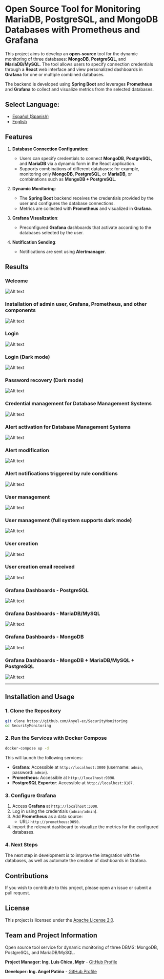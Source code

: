 # Open Source Tool for Monitoring MariaDB, PostgreSQL, and MongoDB Databases with Prometheus and Grafana  

This project aims to develop an **open-source** tool for the dynamic monitoring of three databases: **MongoDB**, **PostgreSQL**, and **MariaDB/MySQL**. The tool allows users to specify connection credentials through a **React** web interface and view personalized dashboards in **Grafana** for one or multiple combined databases.  

The backend is developed using **Spring Boot** and leverages **Prometheus** and **Grafana** to collect and visualize metrics from the selected databases.  

## **Select Language:**
- [Español (Spanish)](README-es.md)
- [English](README.md)

## Features  

1. **Database Connection Configuration**:  
   - Users can specify credentials to connect **MongoDB**, **PostgreSQL**, and **MariaDB** via a dynamic form in the React application.  
   - Supports combinations of different databases: for example, monitoring only **MongoDB**, **PostgreSQL**, or **MariaDB**, or combinations such as **MongoDB + PostgreSQL**.  

2. **Dynamic Monitoring**:  
   - The **Spring Boot** backend receives the credentials provided by the user and configures the database connections.  
   - Metrics are collected with **Prometheus** and visualized in **Grafana**.  

3. **Grafana Visualization**:  
   - Preconfigured **Grafana** dashboards that activate according to the databases selected by the user.  

4. **Notification Sending**:  
   - Notifications are sent using **Alertmanager**.  

## Results  
### Welcome  
![Alt text](docs/images/release/bienvenido.png)  

### Installation of admin user, Grafana, Prometheus, and other components  
![Alt text](docs/images/release/instalacion.png)  

### Login  
![Alt text](docs/images/release/login_blanco.png)  

### Login (Dark mode)  
![Alt text](docs/images/release/login.png)  

### Password recovery (Dark mode)  
![Alt text](docs/images/release/recuperar_password.png)  

### Credential management for Database Management Systems  
![Alt text](docs/images/release/gestion%20de%20credenciales.png)  

### Alert activation for Database Management Systems  
![Alt text](docs/images/release/activar%20alertas.png)  

### Alert modification  
![Alt text](docs/images/release/modificar%20alertas.png)  

### Alert notifications triggered by rule conditions  
![Alt text](docs/images/release/alertas.png)  

### User management  
![Alt text](docs/images/release/gestion_usuarios.png)  

### User management (full system supports dark mode)  
![Alt text](docs/images/release/modo%20oscuro.png)  

### User creation  
![Alt text](docs/images/release/modo%20oscuro.png)  

### User creation email received  
![Alt text](docs/images/release/creacion%20correo.png)  

### Grafana Dashboards - PostgreSQL  
![Alt text](docs/images/release/postgres.png)  

### Grafana Dashboards - MariaDB/MySQL  
![Alt text](docs/images/release/mysql.png)  

### Grafana Dashboards - MongoDB  
![Alt text](docs/images/release/mongodb.png)  

### Grafana Dashboards - MongoDB + MariaDB/MySQL + PostgreSQL  
![Alt text](docs/images/release/combinado.png)

---

## Installation and Usage

### 1. Clone the Repository

```bash
git clone https://github.com/Anyel-ec/SecurityMonitoring
cd SecurityMonitoring
```

### 2. Run the Services with Docker Compose

```bash
docker-compose up -d
```

This will launch the following services:
- **Grafana**: Accessible at `http://localhost:3000` (username: `admin`, password: `admin`).
- **Prometheus**: Accessible at `http://localhost:9090`.
- **PostgreSQL Exporter**: Accessible at `http://localhost:9187`.

### 3. Configure Grafana

1. Access **Grafana** at `http://localhost:3000`.
2. Log in using the credentials (`admin/admin`).
3. Add **Prometheus** as a data source:
   - URL: `http://prometheus:9090`.
4. Import the relevant dashboard to visualize the metrics for the configured databases.

### 4. Next Steps

The next step in development is to improve the integration with the databases, as well as automate the creation of dashboards in Grafana.

## Contributions

If you wish to contribute to this project, please open an issue or submit a pull request.

## License

This project is licensed under the [Apache License 2.0](LICENSE).

## Team and Project Information

Open source tool service for dynamic monitoring of three DBMS: MongoDB, PostgreSQL, and MariaDB/MySQL.

**Project Manager: Ing. Luis Chica, Mgtr** - [GitHub Profile](https://github.com/LuisChica18)

**Developer: Ing. Angel Patiño** - [GitHub Profile](https://github.com/Anyel-ec)